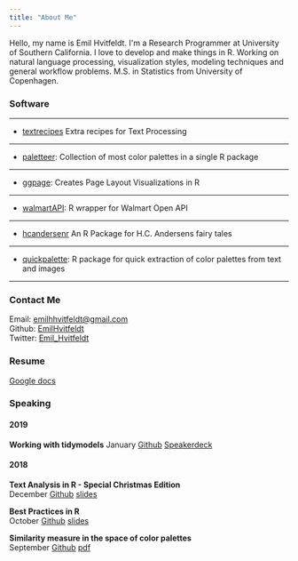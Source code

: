 ```yaml
---
title: "About Me"
---
```


Hello, my name is Emil Hvitfeldt. I'm a Research Programmer at University of Southern California. I love to develop and make things in R. Working on natural language processing, visualization styles, modeling techniques and general workflow problems. M.S. in Statistics from University of Copenhagen.

### Software

---

- [textrecipes](https://github.com/tidymodels/textrecipes) Extra recipes for Text Processing  

---  

- [paletteer](https://github.com/EmilHvitfeldt/paletteer): Collection of most color palettes in a single R package

---  

- [ggpage](https://github.com/EmilHvitfeldt/ggpage): Creates Page Layout Visualizations in R

---  

- [walmartAPI](https://github.com/EmilHvitfeldt/walmartAPI): R wrapper for Walmart Open API

---

- [hcandersenr](https://github.com/emilhvitfeldt/hcandersenr) An R Package for H.C. Andersens fairy tales  

---  

- [quickpalette](https://github.com/EmilHvitfeldt/quickpalette): R package for quick extraction of color palettes from text and images

---  

### Contact Me

Email: [emilhhvitfeldt@gmail.com](mailto:emilhhvitfeldt@gmail.com)  
Github: [EmilHvitfeldt](https://github.com/EmilHvitfeldt)  
Twitter: [Emil_Hvitfeldt](https://twitter.com/Emil_Hvitfeldt)

### Resume

[Google docs](https://docs.google.com/document/d/1w5P3aufcWqDtB2LArvUdwUP8aM4gxbXHEXcZMryuGYM/edit?usp=sharing)

### Speaking

#### 2019

**Working with tidymodels**
January [Github](https://github.com/EmilHvitfeldt/2019-ocrug-tidymodels) [Speakerdeck](https://speakerdeck.com/emilhvitfeldt/working-with-tidymodels)

#### 2018

**Text Analysis in R - Special Christmas Edition**  
December [Github](https://github.com/EmilHvitfeldt/laerug-Text-Mining-2018) [slides](https://rawcdn.githack.com/EmilHvitfeldt/laerug-Text-Mining-2018/29f1b3b2f96c0a2f23fbfea9620e404adc3c85af/slides.html)

**Best Practices in R**  
October [Github](https://github.com/EmilHvitfeldt/oRganized-talk) [slides](https://rawcdn.githack.com/EmilHvitfeldt/oRganized-talk/209977121efa5d3a97d4fb86090b9c6dfcd9f6b0/2018-10-29_getting-organized-with-r.html)

**Similarity measure in the space of color palettes**  
September [Github](https://github.com/EmilHvitfeldt/OCRUG-color-talk) [pdf](https://github.com/EmilHvitfeldt/OCRUG-color-talk/blob/master/color-talk.pdf)

